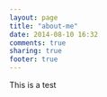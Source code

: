 ```yaml
---
layout: page
title: "about-me"
date: 2014-08-10 16:32
comments: true
sharing: true
footer: true
---
```


This is a test